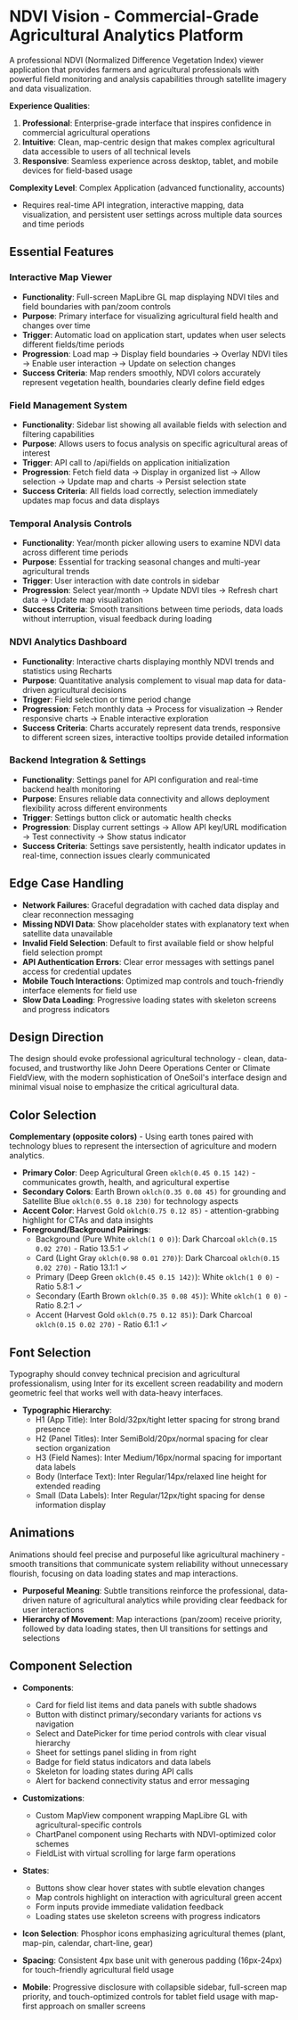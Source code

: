 # NDVI Vision - Commercial-Grade Agricultural Analytics Platform

A professional NDVI (Normalized Difference Vegetation Index) viewer application that provides farmers and agricultural professionals with powerful field monitoring and analysis capabilities through satellite imagery and data visualization.

**Experience Qualities**:
1. **Professional**: Enterprise-grade interface that inspires confidence in commercial agricultural operations
2. **Intuitive**: Clean, map-centric design that makes complex agricultural data accessible to users of all technical levels  
3. **Responsive**: Seamless experience across desktop, tablet, and mobile devices for field-based usage

**Complexity Level**: Complex Application (advanced functionality, accounts)
- Requires real-time API integration, interactive mapping, data visualization, and persistent user settings across multiple data sources and time periods

## Essential Features

### Interactive Map Viewer
- **Functionality**: Full-screen MapLibre GL map displaying NDVI tiles and field boundaries with pan/zoom controls
- **Purpose**: Primary interface for visualizing agricultural field health and changes over time
- **Trigger**: Automatic load on application start, updates when user selects different fields/time periods
- **Progression**: Load map → Display field boundaries → Overlay NDVI tiles → Enable user interaction → Update on selection changes
- **Success Criteria**: Map renders smoothly, NDVI colors accurately represent vegetation health, boundaries clearly define field edges

### Field Management System
- **Functionality**: Sidebar list showing all available fields with selection and filtering capabilities
- **Purpose**: Allows users to focus analysis on specific agricultural areas of interest
- **Trigger**: API call to /api/fields on application initialization
- **Progression**: Fetch field data → Display in organized list → Allow selection → Update map and charts → Persist selection state
- **Success Criteria**: All fields load correctly, selection immediately updates map focus and data displays

### Temporal Analysis Controls
- **Functionality**: Year/month picker allowing users to examine NDVI data across different time periods
- **Purpose**: Essential for tracking seasonal changes and multi-year agricultural trends
- **Trigger**: User interaction with date controls in sidebar
- **Progression**: Select year/month → Update NDVI tiles → Refresh chart data → Update map visualization
- **Success Criteria**: Smooth transitions between time periods, data loads without interruption, visual feedback during loading

### NDVI Analytics Dashboard  
- **Functionality**: Interactive charts displaying monthly NDVI trends and statistics using Recharts
- **Purpose**: Quantitative analysis complement to visual map data for data-driven agricultural decisions
- **Trigger**: Field selection or time period change
- **Progression**: Fetch monthly data → Process for visualization → Render responsive charts → Enable interactive exploration
- **Success Criteria**: Charts accurately represent data trends, responsive to different screen sizes, interactive tooltips provide detailed information

### Backend Integration & Settings
- **Functionality**: Settings panel for API configuration and real-time backend health monitoring
- **Purpose**: Ensures reliable data connectivity and allows deployment flexibility across different environments
- **Trigger**: Settings button click or automatic health checks
- **Progression**: Display current settings → Allow API key/URL modification → Test connectivity → Show status indicator
- **Success Criteria**: Settings save persistently, health indicator updates in real-time, connection issues clearly communicated

## Edge Case Handling

- **Network Failures**: Graceful degradation with cached data display and clear reconnection messaging
- **Missing NDVI Data**: Show placeholder states with explanatory text when satellite data unavailable
- **Invalid Field Selection**: Default to first available field or show helpful field selection prompt
- **API Authentication Errors**: Clear error messages with settings panel access for credential updates
- **Mobile Touch Interactions**: Optimized map controls and touch-friendly interface elements for field use
- **Slow Data Loading**: Progressive loading states with skeleton screens and progress indicators

## Design Direction

The design should evoke professional agricultural technology - clean, data-focused, and trustworthy like John Deere Operations Center or Climate FieldView, with the modern sophistication of OneSoil's interface design and minimal visual noise to emphasize the critical agricultural data.

## Color Selection

**Complementary (opposite colors)** - Using earth tones paired with technology blues to represent the intersection of agriculture and modern analytics.

- **Primary Color**: Deep Agricultural Green `oklch(0.45 0.15 142)` - communicates growth, health, and agricultural expertise
- **Secondary Colors**: Earth Brown `oklch(0.35 0.08 45)` for grounding and Satellite Blue `oklch(0.55 0.18 230)` for technology aspects  
- **Accent Color**: Harvest Gold `oklch(0.75 0.12 85)` - attention-grabbing highlight for CTAs and data insights
- **Foreground/Background Pairings**: 
  - Background (Pure White `oklch(1 0 0)`): Dark Charcoal `oklch(0.15 0.02 270)` - Ratio 13.5:1 ✓
  - Card (Light Gray `oklch(0.98 0.01 270)`): Dark Charcoal `oklch(0.15 0.02 270)` - Ratio 13.1:1 ✓  
  - Primary (Deep Green `oklch(0.45 0.15 142)`): White `oklch(1 0 0)` - Ratio 5.8:1 ✓
  - Secondary (Earth Brown `oklch(0.35 0.08 45)`): White `oklch(1 0 0)` - Ratio 8.2:1 ✓
  - Accent (Harvest Gold `oklch(0.75 0.12 85)`): Dark Charcoal `oklch(0.15 0.02 270)` - Ratio 6.1:1 ✓

## Font Selection

Typography should convey technical precision and agricultural professionalism, using Inter for its excellent screen readability and modern geometric feel that works well with data-heavy interfaces.

- **Typographic Hierarchy**: 
  - H1 (App Title): Inter Bold/32px/tight letter spacing for strong brand presence
  - H2 (Panel Titles): Inter SemiBold/20px/normal spacing for clear section organization
  - H3 (Field Names): Inter Medium/16px/normal spacing for important data labels
  - Body (Interface Text): Inter Regular/14px/relaxed line height for extended reading
  - Small (Data Labels): Inter Regular/12px/tight spacing for dense information display

## Animations

Animations should feel precise and purposeful like agricultural machinery - smooth transitions that communicate system reliability without unnecessary flourish, focusing on data loading states and map interactions.

- **Purposeful Meaning**: Subtle transitions reinforce the professional, data-driven nature of agricultural analytics while providing clear feedback for user interactions
- **Hierarchy of Movement**: Map interactions (pan/zoom) receive priority, followed by data loading states, then UI transitions for settings and selections

## Component Selection

- **Components**: 
  - Card for field list items and data panels with subtle shadows
  - Button with distinct primary/secondary variants for actions vs navigation  
  - Select and DatePicker for time period controls with clear visual hierarchy
  - Sheet for settings panel sliding in from right
  - Badge for field status indicators and data labels
  - Skeleton for loading states during API calls
  - Alert for backend connectivity status and error messaging

- **Customizations**: 
  - Custom MapView component wrapping MapLibre GL with agricultural-specific controls
  - ChartPanel component using Recharts with NDVI-optimized color schemes
  - FieldList with virtual scrolling for large farm operations

- **States**: 
  - Buttons show clear hover states with subtle elevation changes
  - Map controls highlight on interaction with agricultural green accent
  - Form inputs provide immediate validation feedback
  - Loading states use skeleton screens with progress indicators

- **Icon Selection**: Phosphor icons emphasizing agricultural themes (plant, map-pin, calendar, chart-line, gear)

- **Spacing**: Consistent 4px base unit with generous padding (16px-24px) for touch-friendly agricultural field usage

- **Mobile**: Progressive disclosure with collapsible sidebar, full-screen map priority, and touch-optimized controls for tablet field usage with map-first approach on smaller screens